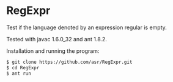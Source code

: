 RegExpr
=======

Test if the language denoted by an expression regular is empty.

Tested with javac 1.6.0_32 and ant 1.8.2.

Installation and running the program:

````bash
$ git clone https://github.com/asr/RegExpr.git
$ cd RegExpr
$ ant run
````
